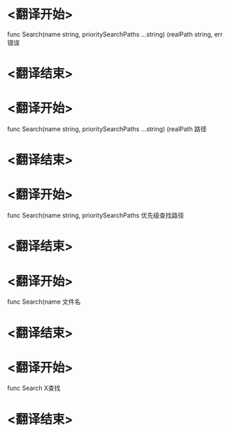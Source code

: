 
# <翻译开始>
func Search(name string, prioritySearchPaths ...string) (realPath string, err
错误
# <翻译结束>

# <翻译开始>
func Search(name string, prioritySearchPaths ...string) (realPath
路径
# <翻译结束>

# <翻译开始>
func Search(name string, prioritySearchPaths
优先级查找路径
# <翻译结束>

# <翻译开始>
func Search(name
文件名
# <翻译结束>

# <翻译开始>
func Search
X查找
# <翻译结束>
